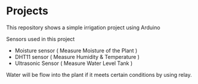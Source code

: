 # Projects
This repository shows a simple irrigation project using Arduino

Sensors used in this project
  - Moisture sensor ( Measure Moisture of the Plant ) 
  - DHT11 sensor ( Measure Humidity & Temperature )
  - Ultrasonic Sensor ( Measure Water Level Tank )
  
Water will be flow into the plant if it meets certain conditions by using relay.
